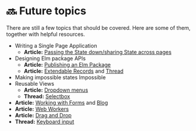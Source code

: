 # 🔜 Future topics

There are still a few topics that should be covered. Here are some of them, together with helpful resources.

* Writing a Single Page Application
  * **Article:** [Passing the State down/sharing State across pages](https://www.curry-software.com/en/blog/elm_shared_state/)
* Designing Elm package APIs
  * **Article:** [Publishing an Elm Package](https://medium.com/@Max_Goldstein/how-to-publish-an-elm-package-3053b771e545)
  * **Article:** [Extendable Records](https://medium.com/@ckoster22/advanced-types-in-elm-extensible-records-67e9d804030d) and [Thread](https://discourse.elm-lang.org/t/moving-from-similar-to-same/2527/7)
* Making impossible states Impossible
* Reusable Views
  * **Article:** [Dropdown menus](https://medium.com/elm-shorts/a-reusable-dropdown-in-elm-part-1-d7ac2d106f13)
  * **Thread:** [Selectbox](https://www.reddit.com/r/elm/comments/azqtk4/select_box_in_elm/)
* **Article:** [Working with Forms](https://medium.com/@l.mugnaini/forms-in-elm-validation-tutorial-and-examples-2339830055da) and [Blog](https://korban.net/posts/elm/2018-11-27-build-complex-forms-validation-elm/)
* **Article:** [Web Workers](https://medium.com/@nithstong/elm-with-web-workers-1c2c3d55f939)
* **Article:** [Drag and Drop](https://medium.com/elm-shorts/elm-drag-and-drop-game-630205556d2)
* **Thread:** [Keyboard input](https://www.reddit.com/r/elm/comments/bkxr92/difficulty_with_preventing_default_on_key_down/)

